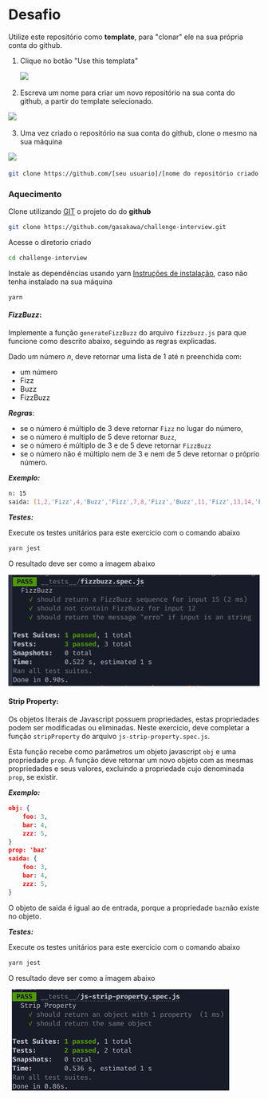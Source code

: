 # Desafio

Utilize este repositório como **template**, para "clonar" ele na sua própria conta do github. 

1. Clique no botão "Use this templata"

   ![](/home/gasakawa/Documents/labs/innovation/challenge/challenge-interview/static/images/template-github.png)

2. Escreva um nome para criar um novo repositório na sua conta do github, a partir do template selecionado.

![](/home/gasakawa/Documents/labs/innovation/challenge/challenge-interview/static/images/template-create.png)



3. Uma vez criado o repositório na sua conta do github, clone o mesmo na sua máquina 

![](/home/gasakawa/Documents/labs/innovation/challenge/challenge-interview/static/images/github-clone.png)



```bash
git clone https://github.com/[seu usuario]/[nome do repositório criado no passo anterior].git
```



### Aquecimento

Clone utilizando [GIT](https://git-scm.com/) o projeto do do **github**

```bash
git clone https://github.com/gasakawa/challenge-interview.git
```

Acesse o diretorio criado

```bash
cd challenge-interview
```

Instale as dependências usando yarn [Instruções de instalação](https://classic.yarnpkg.com/en/docs/install#debian-stable), caso não tenha instalado na sua máquina

```
yarn
```



#### ***FizzBuzz***: 

Implemente a função `generateFizzBuzz` do arquivo `fizzbuzz.js` para que funcione como descrito abaixo, seguindo as regras explicadas.

Dado um número *n*, deve retornar uma lista de 1 até n preenchida com:

- um número
- Fizz
- Buzz
- FizzBuzz

***Regras***: 

- se o número é múltiplo de 3 deve retornar `Fizz` no lugar do número, 
- se o número é multiplo de 5 deve retornar `Buzz`, 
- se o número é múltiplo de 3 e de 5 deve retornar `FizzBuzz`
- se o número não é múltiplo nem de 3 e nem de 5 deve retornar o próprio número.

***Exemplo:***

```bash
n: 15
saida: [1,2,'Fizz',4,'Buzz','Fizz',7,8,'Fizz','Buzz',11,'Fizz',13,14,'FizzBuzz']
```

***Testes:***

Execute os testes unitários para este exercicio com o comando abaixo

```bash
yarn jest
```

O resultado deve ser como a imagem abaixo

![test-result](static/images/test-result-fizzbuzz.png)



#### Strip Property: 

Os objetos literais de Javascript possuem propriedades, estas propriedades podem ser modificadas ou eliminadas. Neste exercicio, deve completar a função `stripProperty` do arquivo `js-strip-property.spec.js`. 

Esta função recebe como parâmetros um objeto javascript `obj` e uma propriedade `prop`. A função deve retornar um novo objeto com as mesmas propriedades e seus valores, excluindo a propriedade cujo denominada `prop`, se existir.

***Exemplo:***

```json
obj: {
    foo: 3,
    bar: 4,
    zzz: 5,
}
prop: 'baz'
saida: {
    foo: 3,
    bar: 4,
    zzz: 5,
}
```

O objeto de saida é igual ao de entrada, porque a propriedade `baz`não existe no objeto.

***Testes:***

Execute os testes unitários para este exercicio com o comando abaixo

```bash
yarn jest
```

O resultado deve ser como a imagem abaixo

![test-result](static/images/test-result-strip-property.png)



